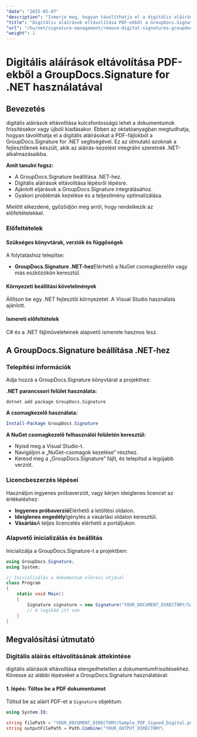 ```yaml
---
"date": "2025-05-07"
"description": "Ismerje meg, hogyan távolíthatja el a digitális aláírásokat a PDF-fájlokból a GroupDocs.Signature for .NET segítségével. Ez az útmutató a beállítást, a megvalósítást és a bevált gyakorlatokat ismerteti."
"title": "Digitális aláírások eltávolítása PDF-ekből a GroupDocs.Signature for .NET használatával"
"url": "/hu/net/signature-management/remove-digital-signatures-groupdocs-signature-net/"
"weight": 1
---
```


# Digitális aláírások eltávolítása PDF-ekből a GroupDocs.Signature for .NET használatával

## Bevezetés

digitális aláírások eltávolítása kulcsfontosságú lehet a dokumentumok frissítésekor vagy újbóli kiadásakor. Ebben az oktatóanyagban megtudhatja, hogyan távolíthatja el a digitális aláírásokat a PDF-fájlokból a GroupDocs.Signature for .NET segítségével. Ez az útmutató azoknak a fejlesztőknek készült, akik az aláírás-kezelést integrálni szeretnék .NET-alkalmazásaikba.

**Amit tanulni fogsz:**
- A GroupDocs.Signature beállítása .NET-hez.
- Digitális aláírások eltávolítása lépésről lépésre.
- Ajánlott eljárások a GroupDocs.Signature integrálásához.
- Gyakori problémák kezelése és a teljesítmény optimalizálása.

Mielőtt elkezdené, győződjön meg arról, hogy rendelkezik az előfeltételekkel.

### Előfeltételek

#### Szükséges könyvtárak, verziók és függőségek
A folytatáshoz telepítse:
- **GroupDocs.Signature .NET-hez**Elérhető a NuGet csomagkezelőn vagy más eszközökön keresztül.
  

#### Környezeti beállítási követelmények
Állítson be egy .NET fejlesztői környezetet. A Visual Studio használata ajánlott.

#### Ismereti előfeltételek
C# és a .NET fájlműveleteinek alapvető ismerete hasznos lesz.

## A GroupDocs.Signature beállítása .NET-hez

### Telepítési információk

Adja hozzá a GroupDocs.Signature könyvtárat a projekthez:

**.NET parancssori felület használata:**
```shell
dotnet add package GroupDocs.Signature
```

**A csomagkezelő használata:**
```powershell
Install-Package GroupDocs.Signature
```

**A NuGet csomagkezelő felhasználói felületén keresztül:**
- Nyisd meg a Visual Studio-t.
- Navigáljon a „NuGet-csomagok kezelése” részhez.
- Keresd meg a „GroupDocs.Signature” fájlt, és telepítsd a legújabb verziót.

### Licencbeszerzés lépései

Használjon ingyenes próbaverziót, vagy kérjen ideiglenes licencet az értékeléshez:
- **Ingyenes próbaverzió**Elérhető a letöltési oldalon.
- **Ideiglenes engedély**Igénylés a vásárlási oldalon keresztül.
- **Vásárlás**A teljes licencelés elérhető a portáljukon.

### Alapvető inicializálás és beállítás

Inicializálja a GroupDocs.Signature-t a projektben:

```csharp
using GroupDocs.Signature;
using System;

// Inicializálás a dokumentum elérési útjával
class Program
{
    static void Main()
    {
        Signature signature = new Signature("YOUR_DOCUMENT_DIRECTORY/Sample_PDF_Signed_Digital.pdf");
        // A logikád itt van
    }
}
```

## Megvalósítási útmutató

### Digitális aláírás eltávolításának áttekintése

digitális aláírások eltávolítása elengedhetetlen a dokumentumfrissítésekhez. Kövesse az alábbi lépéseket a GroupDocs.Signature használatával:

#### 1. lépés: Töltse be a PDF dokumentumot

Töltsd be az aláírt PDF-et a `Signature` objektum.

```csharp
using System.IO;

string filePath = "YOUR_DOCUMENT_DIRECTORY/Sample_PDF_Signed_Digital.pdf";
string outputFilePath = Path.Combine("YOUR_OUTPUT_DIRECTORY\